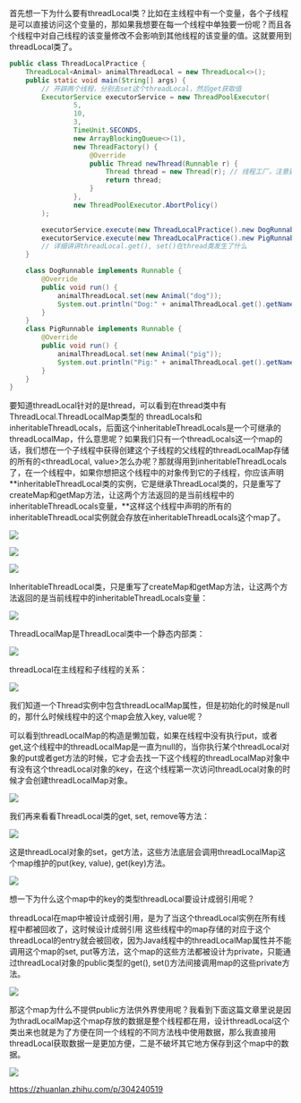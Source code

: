 首先想一下为什么要有threadLocal类？比如在主线程中有一个变量，各个子线程是可以直接访问这个变量的，那如果我想要在每一个线程中单独要一份呢？而且各个线程中对自己线程的该变量修改不会影响到其他线程的该变量的值。这就要用到threadLocal类了。

```java
public class ThreadLocalPractice {
    ThreadLocal<Animal> animalThreadLocal = new ThreadLocal<>();
    public static void main(String[] args) {
        // 开辟两个线程，分别去set这个threadLocal，然后get获取值
        ExecutorService executorService = new ThreadPoolExecutor(
                5,
                10,
                3,
                TimeUnit.SECONDS,
                new ArrayBlockingQueue<>(1),
                new ThreadFactory() {
                    @Override
                    public Thread newThread(Runnable r) {
                        Thread thread = new Thread(r); // 线程工厂，注意要把r传给thread
                        return thread;
                    }
                },
                new ThreadPoolExecutor.AbortPolicy()
        );

        executorService.execute(new ThreadLocalPractice().new DogRunnable());
        executorService.execute(new ThreadLocalPractice().new PigRunnable());
        // 详细讲讲threadLocal.get(), set()在thread类发生了什么
    }

    class DogRunnable implements Runnable {
        @Override
        public void run() {
            animalThreadLocal.set(new Animal("dog"));
            System.out.println("Dog:" + animalThreadLocal.get().getName());
        }
    }
    class PigRunnable implements Runnable {
        @Override
        public void run() {
            animalThreadLocal.set(new Animal("pig"));
            System.out.println("Pig:" + animalThreadLocal.get().getName());
        }
    }
}

```

要知道threadLocal针对的是thread，可以看到在thread类中有ThreadLocal.ThreadLocalMap类型的 threadLocals和 inheritableThreadLocals，后面这个inheritableThreadLocals是一个可继承的threadLocalMap，什么意思呢？如果我们只有一个threadLocals这一个map的话，我们想在一个子线程中获得创建这个子线程的父线程的threadLocalMap存储的所有的<threadLocal, value>怎么办呢？那就得用到inheritableThreadLocals了，在一个线程中，如果你想把这个线程中的对象传到它的子线程，你应该声明**inheritableThreadLocal类的实例，它是继承ThreadLocal类的，只是重写了createMap和getMap方法，让这两个方法返回的是当前线程中的inheritableThreadLocals变量，**这样这个线程中声明的所有的inheritableThreadLocal实例就会存放在inheritableThreadLocals这个map了。

![](https://winterliublog.oss-cn-beijing.aliyuncs.com/notes/20211027172553.png)

![](https://winterliublog.oss-cn-beijing.aliyuncs.com/notes/20211028112927.png)

![](https://winterliublog.oss-cn-beijing.aliyuncs.com/notes/20211028113950.png)

InheritableThreadLocal类，只是重写了createMap和getMap方法，让这两个方法返回的是当前线程中的inheritableThreadLocals变量：

![](https://winterliublog.oss-cn-beijing.aliyuncs.com/notes/20211130175116.png)





ThreadLocalMap是ThreadLocal类中一个静态内部类：

![](https://winterliublog.oss-cn-beijing.aliyuncs.com/notes/20211130175138.png)



threadLocal在主线程和子线程的关系：

![](https://winterliublog.oss-cn-beijing.aliyuncs.com/notes/20211027173627.png)

我们知道一个Thread实例中包含threadLocalMap属性，但是初始化的时候是null的，那什么时候线程中的这个map会放入key, value呢？

可以看到threadLocalMap的构造是懒加载，如果在线程中没有执行put，或者get,这个线程中的threadLocalMap是一直为null的，当你执行某个threadLocal对象的put或者get方法的时候，它才会去找一下这个线程的threadLocalMap对象中有没有这个threadLocal对象的key，在这个线程第一次访问threadLocal对象的时候才会创建threadLocalMap对象。

![](https://winterliublog.oss-cn-beijing.aliyuncs.com/notes/image-20211028105628376.png)

我们再来看看ThreadLocal类的get, set, remove等方法：

![](https://winterliublog.oss-cn-beijing.aliyuncs.com/notes/20211028111016.png)

这是threadLocal对象的set，get方法，这些方法底层会调用threadLocalMap这个map维护的put(key, value), get(key)方法。



![](https://winterliublog.oss-cn-beijing.aliyuncs.com/notes/20211028114512.png)

想一下为什么这个map中的key的类型threadLocal要设计成弱引用呢？

threadLocal在map中被设计成弱引用，是为了当这个threadLocal实例在所有线程中都被回收了，这时候设计成弱引用 这些线程中的map存储的对应于这个threadLocal的entry就会被回收，因为Java线程中的threadLocalMap属性并不能调用这个map的set, put等方法，这个map的这些方法都被设计为private，只能通过threadLocal对象的public类型的get(), set()方法间接调用map的这些private方法。

![](https://winterliublog.oss-cn-beijing.aliyuncs.com/notes/20211028154031.png)

那这个map为什么不提供public方法供外界使用呢？我看到下面这篇文章里说是因为thradLocalMap这个map存放的数据是整个线程都在用，设计threadLocal这个类出来也就是为了方便在同一个线程的不同方法栈中使用数据，那么我直接用threadLocal获取数据一是更加方便，二是不破坏其它地方保存到这个map中的数据。

![](https://winterliublog.oss-cn-beijing.aliyuncs.com/notes/20211028155832.png)

https://zhuanlan.zhihu.com/p/304240519